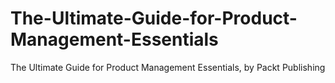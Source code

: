 # The-Ultimate-Guide-for-Product-Management-Essentials
The Ultimate Guide for Product Management Essentials, by Packt Publishing
